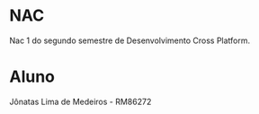 # NAC

Nac 1 do segundo semestre de Desenvolvimento Cross Platform.

# Aluno

Jônatas Lima de Medeiros - RM86272
